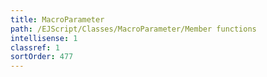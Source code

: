 ```yaml
---
title: MacroParameter
path: /EJScript/Classes/MacroParameter/Member functions
intellisense: 1
classref: 1
sortOrder: 477
---
```





